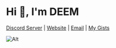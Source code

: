 <h1 align="left">Hi 👋, I'm DEEM</h1>

[Discord Server](https://discord.gg/hKJHUF9d88) | [Website](https://deebot.fun/) | [Email](mailto:https://deebot.fun/) | [My Gists](https://gist.github.com/DEEM-0001)

![Alt](https://discord.c99.nl/widget/theme-1/887395123145609218.png)

